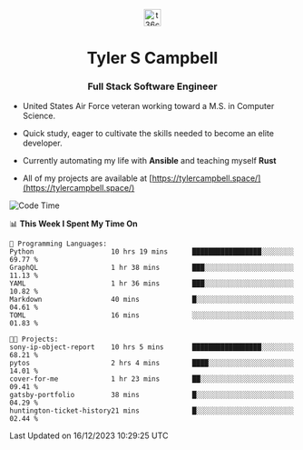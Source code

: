 <p align="center">
<a href="https://www.linkedin.com/in/t36campbell" target="blank"><img align="center" src="https://ik.imagekit.io/t36campbell/Portfolio/linkedin.png.original_m8bbGgPh6.png" alt="t36campbell" height="30" width="30" /></a>
</p>
<h1 align="center">Tyler S Campbell</h1>
<h3 align="center">Full Stack Software Engineer</h3>

* United States Air Force veteran working toward a M.S. in Computer Science.

* Quick study, eager to cultivate the skills needed to become an elite developer.

* Currently automating my life with **Ansible** and teaching myself **Rust**

* All of my projects are available at [https://tylercampbell.space/](https://tylercampbell.space/)

<!--START_SECTION:waka-->
![Code Time](http://img.shields.io/badge/Code%20Time-3%2C042%20hrs%2056%20mins-blue)

📊 **This Week I Spent My Time On** 

```text
💬 Programming Languages: 
Python                   10 hrs 19 mins      █████████████████░░░░░░░░   69.77 % 
GraphQL                  1 hr 38 mins        ███░░░░░░░░░░░░░░░░░░░░░░   11.13 % 
YAML                     1 hr 36 mins        ███░░░░░░░░░░░░░░░░░░░░░░   10.82 % 
Markdown                 40 mins             █░░░░░░░░░░░░░░░░░░░░░░░░   04.61 % 
TOML                     16 mins             ░░░░░░░░░░░░░░░░░░░░░░░░░   01.83 % 

🐱‍💻 Projects: 
sony-ip-object-report    10 hrs 5 mins       █████████████████░░░░░░░░   68.21 % 
pytos                    2 hrs 4 mins        ████░░░░░░░░░░░░░░░░░░░░░   14.01 % 
cover-for-me             1 hr 23 mins        ██░░░░░░░░░░░░░░░░░░░░░░░   09.41 % 
gatsby-portfolio         38 mins             █░░░░░░░░░░░░░░░░░░░░░░░░   04.29 % 
huntington-ticket-history21 mins             █░░░░░░░░░░░░░░░░░░░░░░░░   02.44 % 
```


 Last Updated on 16/12/2023 10:29:25 UTC
<!--END_SECTION:waka-->
